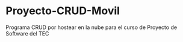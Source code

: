 # Proyecto-CRUD-Movil
Programa CRUD por hostear en la nube para el curso de Proyecto de Software del TEC
